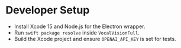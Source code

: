 # Developer Setup

- Install Xcode 15 and Node.js for the Electron wrapper.
- Run `swift package resolve` inside `VocalVisionFull`.
- Build the Xcode project and ensure `OPENAI_API_KEY` is set for tests.
